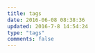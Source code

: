 ```yaml
---
title: tags
date: 2016-06-08 08:38:36
updated: 2016-7-8 14:54:24
type: "tags"
comments: false
---
```

